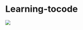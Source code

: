 # Learning-tocode
<a href="https://coderstats.net/github/#HeroRebor">
  <img align="center" src="https://github-readme-stats.vercel.app/api/top-langs/?username=HeroRebor&hide=ruby&theme=radical&algolia" />
</a>
